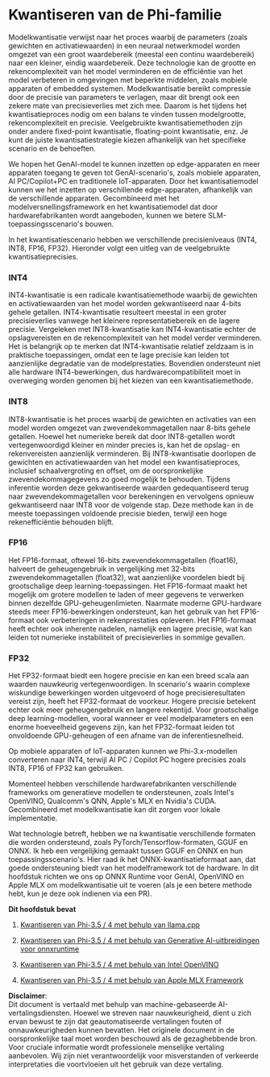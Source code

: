 # **Kwantiseren van de Phi-familie**

Modelkwantisatie verwijst naar het proces waarbij de parameters (zoals gewichten en activatiewaarden) in een neuraal netwerkmodel worden omgezet van een groot waardebereik (meestal een continu waardebereik) naar een kleiner, eindig waardebereik. Deze technologie kan de grootte en rekencomplexiteit van het model verminderen en de efficiëntie van het model verbeteren in omgevingen met beperkte middelen, zoals mobiele apparaten of embedded systemen. Modelkwantisatie bereikt compressie door de precisie van parameters te verlagen, maar dit brengt ook een zekere mate van precisieverlies met zich mee. Daarom is het tijdens het kwantisatieproces nodig om een balans te vinden tussen modelgrootte, rekencomplexiteit en precisie. Veelgebruikte kwantisatiemethoden zijn onder andere fixed-point kwantisatie, floating-point kwantisatie, enz. Je kunt de juiste kwantisatiestrategie kiezen afhankelijk van het specifieke scenario en de behoeften.

We hopen het GenAI-model te kunnen inzetten op edge-apparaten en meer apparaten toegang te geven tot GenAI-scenario's, zoals mobiele apparaten, AI PC/Copilot+PC en traditionele IoT-apparaten. Door het kwantisatiemodel kunnen we het inzetten op verschillende edge-apparaten, afhankelijk van de verschillende apparaten. Gecombineerd met het modelversnellingsframework en het kwantisatiemodel dat door hardwarefabrikanten wordt aangeboden, kunnen we betere SLM-toepassingsscenario's bouwen.

In het kwantisatiescenario hebben we verschillende precisieniveaus (INT4, INT8, FP16, FP32). Hieronder volgt een uitleg van de veelgebruikte kwantisatieprecisies.

### **INT4**

INT4-kwantisatie is een radicale kwantisatiemethode waarbij de gewichten en activatiewaarden van het model worden gekwantiseerd naar 4-bits gehele getallen. INT4-kwantisatie resulteert meestal in een groter precisieverlies vanwege het kleinere representatiebereik en de lagere precisie. Vergeleken met INT8-kwantisatie kan INT4-kwantisatie echter de opslagvereisten en de rekencomplexiteit van het model verder verminderen. Het is belangrijk op te merken dat INT4-kwantisatie relatief zeldzaam is in praktische toepassingen, omdat een te lage precisie kan leiden tot aanzienlijke degradatie van de modelprestaties. Bovendien ondersteunt niet alle hardware INT4-bewerkingen, dus hardwarecompatibiliteit moet in overweging worden genomen bij het kiezen van een kwantisatiemethode.

### **INT8**

INT8-kwantisatie is het proces waarbij de gewichten en activaties van een model worden omgezet van zwevendekommagetallen naar 8-bits gehele getallen. Hoewel het numerieke bereik dat door INT8-getallen wordt vertegenwoordigd kleiner en minder precies is, kan het de opslag- en rekenvereisten aanzienlijk verminderen. Bij INT8-kwantisatie doorlopen de gewichten en activatiewaarden van het model een kwantisatieproces, inclusief schaalvergroting en offset, om de oorspronkelijke zwevendekommagegevens zo goed mogelijk te behouden. Tijdens inferentie worden deze gekwantiseerde waarden gedequantiseerd terug naar zwevendekommagetallen voor berekeningen en vervolgens opnieuw gekwantiseerd naar INT8 voor de volgende stap. Deze methode kan in de meeste toepassingen voldoende precisie bieden, terwijl een hoge rekenefficiëntie behouden blijft.

### **FP16**

Het FP16-formaat, oftewel 16-bits zwevendekommagetallen (float16), halveert de geheugengebruik in vergelijking met 32-bits zwevendekommagetallen (float32), wat aanzienlijke voordelen biedt bij grootschalige deep learning-toepassingen. Het FP16-formaat maakt het mogelijk om grotere modellen te laden of meer gegevens te verwerken binnen dezelfde GPU-geheugenlimieten. Naarmate moderne GPU-hardware steeds meer FP16-bewerkingen ondersteunt, kan het gebruik van het FP16-formaat ook verbeteringen in rekenprestaties opleveren. Het FP16-formaat heeft echter ook inherente nadelen, namelijk een lagere precisie, wat kan leiden tot numerieke instabiliteit of precisieverlies in sommige gevallen.

### **FP32**

Het FP32-formaat biedt een hogere precisie en kan een breed scala aan waarden nauwkeurig vertegenwoordigen. In scenario's waarin complexe wiskundige bewerkingen worden uitgevoerd of hoge precisieresultaten vereist zijn, heeft het FP32-formaat de voorkeur. Hogere precisie betekent echter ook meer geheugengebruik en langere rekentijd. Voor grootschalige deep learning-modellen, vooral wanneer er veel modelparameters en een enorme hoeveelheid gegevens zijn, kan het FP32-formaat leiden tot onvoldoende GPU-geheugen of een afname van de inferentiesnelheid.

Op mobiele apparaten of IoT-apparaten kunnen we Phi-3.x-modellen converteren naar INT4, terwijl AI PC / Copilot PC hogere precisies zoals INT8, FP16 of FP32 kan gebruiken.

Momenteel hebben verschillende hardwarefabrikanten verschillende frameworks om generatieve modellen te ondersteunen, zoals Intel's OpenVINO, Qualcomm's QNN, Apple's MLX en Nvidia's CUDA. Gecombineerd met modelkwantisatie kan dit zorgen voor lokale implementatie.

Wat technologie betreft, hebben we na kwantisatie verschillende formaten die worden ondersteund, zoals PyTorch/Tensorflow-formaten, GGUF en ONNX. Ik heb een vergelijking gemaakt tussen GGUF en ONNX en hun toepassingsscenario's. Hier raad ik het ONNX-kwantisatieformaat aan, dat goede ondersteuning biedt van het modelframework tot de hardware. In dit hoofdstuk richten we ons op ONNX Runtime voor GenAI, OpenVINO en Apple MLX om modelkwantisatie uit te voeren (als je een betere methode hebt, kun je deze ook indienen via een PR).

**Dit hoofdstuk bevat**

1. [Kwantiseren van Phi-3.5 / 4 met behulp van llama.cpp](./UsingLlamacppQuantifyingPhi.md)

2. [Kwantiseren van Phi-3.5 / 4 met behulp van Generative AI-uitbreidingen voor onnxruntime](./UsingORTGenAIQuantifyingPhi.md)

3. [Kwantiseren van Phi-3.5 / 4 met behulp van Intel OpenVINO](./UsingIntelOpenVINOQuantifyingPhi.md)

4. [Kwantiseren van Phi-3.5 / 4 met behulp van Apple MLX Framework](./UsingAppleMLXQuantifyingPhi.md)

**Disclaimer**:  
Dit document is vertaald met behulp van machine-gebaseerde AI-vertalingsdiensten. Hoewel we streven naar nauwkeurigheid, dient u zich ervan bewust te zijn dat geautomatiseerde vertalingen fouten of onnauwkeurigheden kunnen bevatten. Het originele document in de oorspronkelijke taal moet worden beschouwd als de gezaghebbende bron. Voor cruciale informatie wordt professionele menselijke vertaling aanbevolen. Wij zijn niet verantwoordelijk voor misverstanden of verkeerde interpretaties die voortvloeien uit het gebruik van deze vertaling.
